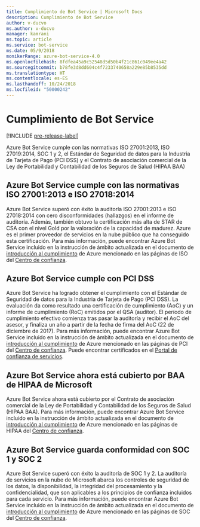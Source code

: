 ```yaml
---
title: Cumplimiento de Bot Service | Microsoft Docs
description: Cumplimiento de Bot Service
author: v-ducvo
ms.author: v-ducvo
manager: kamrani
ms.topic: article
ms.service: bot-service
ms.date: 05/9/2018
monikerRange: azure-bot-service-4.0
ms.openlocfilehash: 8fdfea45a9c52548d5d50b4f21c861c049ee4a42
ms.sourcegitcommit: b78fe3d8dd604c4f7233740658a229e85b8535dd
ms.translationtype: HT
ms.contentlocale: es-ES
ms.lasthandoff: 10/24/2018
ms.locfileid: "50000242"
---
```

# <a name="bot-service-compliance"></a>Cumplimiento de Bot Service

[!INCLUDE [pre-release-label](../includes/pre-release-label.md)]

Azure Bot Service cumple con las normativas ISO 27001:2013, ISO 27019:2014, SOC 1 y 2, el Estándar de Seguridad de datos para la Industria de Tarjeta de Pago (PCI DSS) y el Contrato de asociación comercial de la Ley de Portabilidad y Contabilidad de los Seguros de Salud (HIPAA BAA)

## <a name="azure-bot-service-is-compliant-with-iso-270012013-and-iso-270182014"></a>Azure Bot Service cumple con las normativas ISO 27001:2013 e ISO 27018:2014 
Azure Bot Service superó con éxito la auditoría ISO 27001:2013 e ISO 27018:2014 con cero disconformidades (hallazgos) en el informe de auditoría. Además, también obtuvo la certificación más alta de STAR de CSA con el nivel Gold por la valoración de la capacidad de madurez.  Azure es el primer proveedor de servicios en la nube público que ha conseguido esta certificación. Para más información, puede encontrar Azure Bot Service incluido en la instrucción de ámbito actualizada en el documento de [introducción al cumplimiento](https://gallery.technet.microsoft.com/Overview-of-Azure-c1be3942) de Azure mencionado en las páginas de ISO del [Centro de confianza](https://www.microsoft.com/en-us/trustcenter/compliance/iso-iec-27001).  
 
## <a name="azure-bot-service-is-compliant-with-pci-dss"></a>Azure Bot Service cumple con PCI DSS
Azure Bot Service ha logrado obtener el cumplimiento con el Estándar de Seguridad de datos para la Industria de Tarjeta de Pago (PCI DSS). La evaluación da como resultado una certificación de cumplimiento (AoC) y un informe de cumplimiento (RoC) emitidos por el QSA (auditor). El período de cumplimiento efectivo comienza tras pasar la auditoría y recibir el AoC del asesor, y finaliza un año a partir de la fecha de firma del AoC (22 de diciembre de 2017). Para más información, puede encontrar Azure Bot Service incluido en la instrucción de ámbito actualizada en el documento de [introducción al cumplimiento](https://gallery.technet.microsoft.com/Overview-of-Azure-c1be3942) de Azure mencionado en las páginas de PCI del [Centro de confianza](https://www.microsoft.com/en-us/trustcenter/compliance/iso-iec-27001).  Puede encontrar certificados en el [Portal de confianza de servicios](https://servicetrust.microsoft.com/).
 
## <a name="azure-bot-service-is-now-covered-under-microsofts-hipaa-baa"></a>Azure Bot Service ahora está cubierto por BAA de HIPAA de Microsoft
Azure Bot Service ahora está cubierto por el Contrato de asociación comercial de la Ley de Portabilidad y Contabilidad de los Seguros de Salud (HIPAA BAA). Para más información, puede encontrar Azure Bot Service incluido en la instrucción de ámbito actualizada en el documento de [introducción al cumplimiento](https://gallery.technet.microsoft.com/Overview-of-Azure-c1be3942) de Azure mencionado en las páginas de HIPAA del [Centro de confianza](https://www.microsoft.com/en-us/TrustCenter/Compliance/HIPAA).  


## <a name="azure-bot-service-is-compliant-with-soc-1-and-soc-2"></a>Azure Bot Service guarda conformidad con SOC 1 y SOC 2 
Azure Bot Service superó con éxito la auditoría de SOC 1 y 2. La auditoría de servicios en la nube de Microsoft abarca los controles de seguridad de los datos, la disponibilidad, la integridad del procesamiento y la confidencialidad, que son aplicables a los principios de confianza incluidos para cada servicio. Para más información, puede encontrar Azure Bot Service incluido en la instrucción de ámbito actualizada en el documento de [introducción al cumplimiento](https://gallery.technet.microsoft.com/Overview-of-Azure-c1be3942) de Azure mencionado en las páginas de SOC del [Centro de confianza](https://www.microsoft.com/en-us/trustcenter/compliance/iso-iec-27001).  
 
